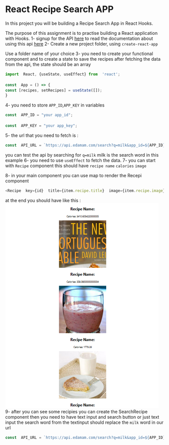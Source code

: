 # React  Recipe Search APP
In this project you will be building a Recipe Search App in React Hooks.

The purpose of this assignment is to practise building a React application with Hooks.
1- signup for the API [here](https://developer.edamam.com/edamam-recipe-api) to read the  documentation about using this api [here](https://developer.edamam.com/edamam-docs-recipe-api)
2- Create a new project folder, using `create-react-app`

Use a folder name of your choice
3- you need to create your functional component and to create a state to save the recipes after fetching the data from the api, the state should be an array
```javascript 
import  React, {useState, useEffect} from  'react';

const  App = () => {
const [recipes, setRecipes] = useState([]);
}
```
4- you need to store `APP_ID`,`APP_KEY` in variables
```javascript 
const  APP_ID = "your app_id";

const  APP_KEY = "your app_key";

```
5- the url that you need to fetch is : 
```javascript 
const  API_URL = `https://api.edamam.com/search?q=milk&app_id=${APP_ID}&app_key=${APP_KEY}`;
```
you can test the api by searching for `q=milk` milk is the search word in this example
6- you need to use `useEffect` to fetch the data.
7- you can start with `Recipe` component this should have 
`recipe name` `calories` `image`

8- in your main component you can use map to render the Recepi component
```javascript
<Recipe  key={id}  title={item.recipe.title}  image={item.recipe.image}  calories={item.recipe.calories}  />
```
at the end you should have like this : 
![enter image description here](recipe.png)
9- after you can see some recipies you can create the SearchRecipe component then you need to have text input and search button or just text input the search word from the textinput should replace the `milk` word in our url
```javascript 
const  API_URL = `https://api.edamam.com/search?q=milk&app_id=${APP_ID}&app_key=${APP_KEY}`;

```
